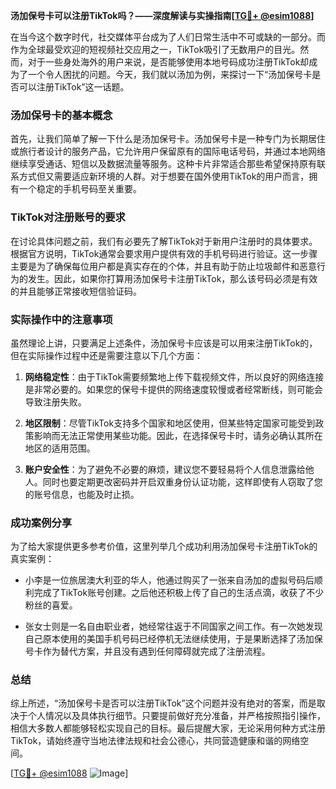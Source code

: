 **汤加保号卡可以注册TikTok吗？——深度解读与实操指南[[TG💪+ @esim1088](https://t.me/s/esim1088)]**

在当今这个数字时代，社交媒体平台成为了人们日常生活中不可或缺的一部分。而作为全球最受欢迎的短视频社交应用之一，TikTok吸引了无数用户的目光。然而，对于一些身处海外的用户来说，是否能够使用本地号码成功注册TikTok却成为了一个令人困扰的问题。今天，我们就以汤加为例，来探讨一下“汤加保号卡是否可以注册TikTok”这一话题。

### 汤加保号卡的基本概念

首先，让我们简单了解一下什么是汤加保号卡。汤加保号卡是一种专门为长期居住或旅行者设计的服务产品，它允许用户保留原有的国际电话号码，并通过本地网络继续享受通话、短信以及数据流量等服务。这种卡片非常适合那些希望保持原有联系方式但又需要适应新环境的人群。对于想要在国外使用TikTok的用户而言，拥有一个稳定的手机号码至关重要。

### TikTok对注册账号的要求

在讨论具体问题之前，我们有必要先了解TikTok对于新用户注册时的具体要求。根据官方说明，TikTok通常会要求用户提供有效的手机号码进行验证。这一步骤主要是为了确保每位用户都是真实存在的个体，并且有助于防止垃圾邮件和恶意行为的发生。因此，如果你打算用汤加保号卡注册TikTok，那么该号码必须是有效的并且能够正常接收短信验证码。

### 实际操作中的注意事项

虽然理论上讲，只要满足上述条件，汤加保号卡应该是可以用来注册TikTok的，但在实际操作过程中还是需要注意以下几个方面：

1. **网络稳定性**：由于TikTok需要频繁地上传下载视频文件，所以良好的网络连接是非常必要的。如果您的保号卡提供的网络速度较慢或者经常断线，则可能会导致注册失败。
   
2. **地区限制**：尽管TikTok支持多个国家和地区使用，但某些特定国家可能受到政策影响而无法正常使用某些功能。因此，在选择保号卡时，请务必确认其所在地区的适用范围。
   
3. **账户安全性**：为了避免不必要的麻烦，建议您不要轻易将个人信息泄露给他人。同时也要定期更改密码并开启双重身份认证功能，这样即使有人窃取了您的账号信息，也能及时止损。

### 成功案例分享

为了给大家提供更多参考价值，这里列举几个成功利用汤加保号卡注册TikTok的真实案例：

- 小李是一位旅居澳大利亚的华人，他通过购买了一张来自汤加的虚拟号码后顺利完成了TikTok账号创建。之后他还积极上传了自己的生活点滴，收获了不少粉丝的喜爱。
  
- 张女士则是一名自由职业者，她经常往返于不同国家之间工作。有一次她发现自己原本使用的美国手机号码已经停机无法继续使用，于是果断选择了汤加保号卡作为替代方案，并且没有遇到任何障碍就完成了注册流程。

### 总结

综上所述，“汤加保号卡是否可以注册TikTok”这个问题并没有绝对的答案，而是取决于个人情况以及具体执行细节。只要提前做好充分准备，并严格按照指引操作，相信大多数人都能够轻松实现自己的目标。最后提醒大家，无论采用何种方式注册TikTok，请始终遵守当地法律法规和社会公德心，共同营造健康和谐的网络空间。

[[TG💪+ @esim1088](https://t.me/s/esim1088) ![Image](https://i.postimg.cc/4NQfJmqS/Snipaste-2025-05-13-00-14-12.png)]